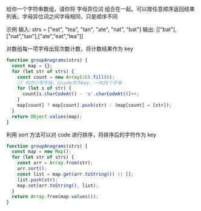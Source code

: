 给你一个字符串数组，请你将 字母异位词 组合在一起。可以按任意顺序返回结果列表。字母异位词之间字母相同，只是顺序不同

示例
输入: strs = ["eat", "tea", "tan", "ate", "nat", "bat"]
输出: [["bat"],["nat","tan"],["ate","eat","tea"]]

对数组每一项字母出现次数计数，将计数结果作为 key

```js
function groupAnagrams(strs) {
  const map = {};
  for (let str of strs) {
    const count = new Array(26).fill(0);
    // 均为小写字母，以code作为key，一共26个字母
    for (let s of str) {
      count[s.charCodeAt() - 'a'.charCodeAt()]++;
    }
    map[count] ? map[count].push(str) : (map[count] = [str]);
  }
  return Object.values(map);
}
```

利用 sort 方法可以对 code 进行排序，将排序后的字符作为 key

```js
function groupAnagrams(strs) {
  const map = new Map();
  for (let str of strs) {
    const arr = Array.from(str);
    arr.sort();
    const list = map.get(arr.toString()) || [];
    list.push(str);
    map.set(arr.toString(), list);
  }
  return Array.from(map.values());
}
```
